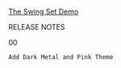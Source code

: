 [The Swing Set Demo](https://github.com/x-jrga/swingset2 "The Swing Set Demo")

RELEASE NOTES

00

    Add Dark Metal and Pink Theme

